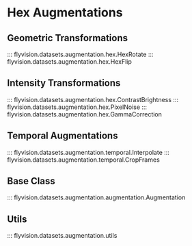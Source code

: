 # Hex Augmentations


## Geometric Transformations

::: flyvision.datasets.augmentation.hex.HexRotate
::: flyvision.datasets.augmentation.hex.HexFlip

## Intensity Transformations

::: flyvision.datasets.augmentation.hex.ContrastBrightness
::: flyvision.datasets.augmentation.hex.PixelNoise
::: flyvision.datasets.augmentation.hex.GammaCorrection

## Temporal Augmentations

::: flyvision.datasets.augmentation.temporal.Interpolate
::: flyvision.datasets.augmentation.temporal.CropFrames

## Base Class

::: flyvision.datasets.augmentation.augmentation.Augmentation

## Utils

::: flyvision.datasets.augmentation.utils
